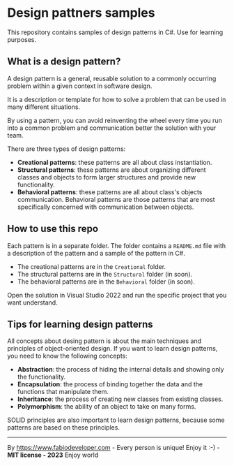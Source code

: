 # Design pattners samples

This repository contains samples of design patterns in C#. Use for learning purposes.

## What is a design pattern?

A design pattern is a general, reusable solution to a commonly occurring problem within a given context in software design. 

It is a description or template for how to solve a problem that can be used in many different situations.

By using a pattern, you can avoid reinventing the wheel every time you run into a common problem and communication better the solution with your team.

There are three types of design patterns:

- **Creational patterns**: these patterns are all about class instantiation. 
- **Structural patterns**: these patterns are about organizing different classes and objects to form larger structures and provide new functionality.
- **Behavioral patterns**: these patterns are all about class's objects communication. Behavioral patterns are those patterns that are most specifically concerned with communication between objects.

## How to use this repo

Each pattern is in a separate folder. The folder contains a `README.md` file with a description of the pattern and a sample of the pattern in C#.

- The creational patterns are in the `Creational` folder.
- The structural patterns are in the `Structural` folder (in soon).
- The behavioral patterns are in the `Behavioral` folder (in soon).

Open the solution in Visual Studio 2022 and run the specific project that you want understand.

## Tips for learning design patterns

All concepts about desing pattern is about the main techniques and principles of object-oriented design. If you want to learn design patterns, you need to know the following concepts:

- **Abstraction**: the process of hiding the internal details and showing only the functionality.
- **Encapsulation**: the process of binding together the data and the functions that manipulate them.
- **Inheritance**: the process of creating new classes from existing classes.
- **Polymorphism**: the ability of an object to take on many forms.

SOLID principles are also important to learn design patterns, because some patterns are based on these principles.

---
By https://www.fabiodeveloper.com - Every person is unique! Enjoy it :-) - **MIT license - 2023**
Enjoy world

